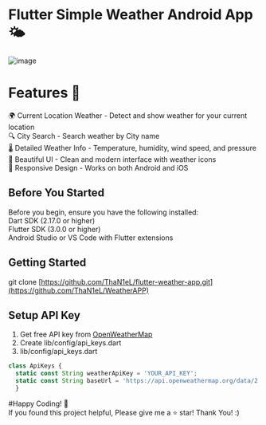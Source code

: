 # Flutter Simple Weather Android App 🌤️
![image](https://github.com/user-attachments/assets/8695a461-375c-48ba-a501-48c52868223c)


# Features 📱
🌍 Current Location Weather - Detect and show weather for your current location<br>
🔍 City Search - Search weather by City name<br>
🌡️ Detailed Weather Info - Temperature, humidity, wind speed, and pressure<br>
🎨 Beautiful UI - Clean and modern interface with weather icons<br>
📱 Responsive Design - Works on both Android and iOS<br>


## Before You Started
Before you begin, ensure you have the following installed:<br>
Dart SDK (2.17.0 or higher)<br>
Flutter SDK (3.0.0 or higher)<br>
Android Studio or VS Code with Flutter extensions<br>

## Getting Started
git clone [https://github.com/ThaN1eL/flutter-weather-app.git](https://github.com/ThaN1eL/WeatherAPP)

## Setup API Key
1. Get free API key from [OpenWeatherMap](https://openweathermap.org/api)
2. Create lib/config/api_keys.dart
3. lib/config/api_keys.dart
```js
class ApiKeys {
  static const String weatherApiKey = 'YOUR_API_KEY';
  static const String baseUrl = 'https://api.openweathermap.org/data/2.5/weather';
  }
```

#Happy Coding! 🚀<br>
If you found this project helpful, Please give me a ⭐ star! Thank You!  :)
